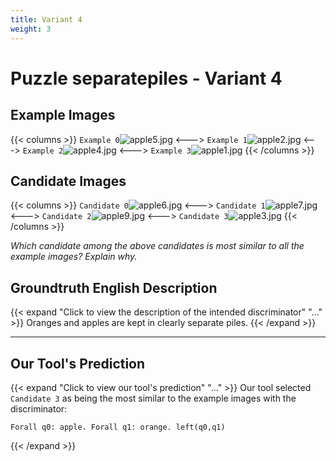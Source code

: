 ```yaml
---
title: Variant 4
weight: 3
---
```


# Puzzle separatepiles - Variant 4

## Example Images
{{< columns >}}
`Example 0`![apple5.jpg](/natscene-data/images/apple5.jpg)
<--->
`Example 1`![apple2.jpg](/natscene-data/images/apple2.jpg)
<--->
`Example 2`![apple4.jpg](/natscene-data/images/apple4.jpg)
<--->
`Example 3`![apple1.jpg](/natscene-data/images/apple1.jpg)
{{< /columns >}}

## Candidate Images
{{< columns >}}
`Candidate 0`![apple6.jpg](/natscene-data/images/apple6.jpg)
<--->
`Candidate 1`![apple7.jpg](/natscene-data/images/apple7.jpg)
<--->
`Candidate 2`![apple9.jpg](/natscene-data/images/apple9.jpg)
<--->
`Candidate 3`![apple3.jpg](/natscene-data/images/apple3.jpg)
{{< /columns >}}

*Which candidate among the above candidates is most similar to all the example images? Explain why.*

## Groundtruth English Description

{{< expand "Click to view the description of the intended discriminator" "..." >}}
Oranges and apples are kept in clearly separate piles.
{{< /expand >}}

---



## Our Tool's Prediction

{{< expand "Click to view our tool's prediction" "..." >}}
Our tool selected `Candidate 3` as being the most similar to the example images with the discriminator:
```plaintext
Forall q0: apple. Forall q1: orange. left(q0,q1)
```
{{< /expand >}}
